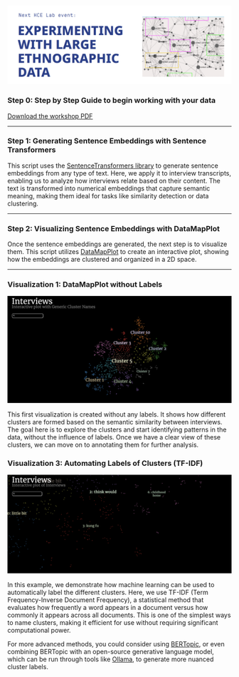 ![Logo](./Images/Logo.png)


### Step 0: Step by Step Guide to begin working with your data

[Download the workshop PDF](https://github.com/Human-Centered-Engineering-Lab/EXPERIMENTING-WITH-LARGE-ETHNOGRAPHIC-DATA-workshop/raw/main/Images/StepbyStep%20Prep_Workshop%2002-10_HCELab.pdf)

---

### Step 1: Generating Sentence Embeddings with Sentence Transformers

This script uses the [SentenceTransformers library](https://sbert.net/docs/sentence_transformer/pretrained_models.html) to generate sentence embeddings from any type of text. Here, we apply it to interview transcripts, enabling us to analyze how interviews relate based on their content. The text is transformed into numerical embeddings that capture semantic meaning, making them ideal for tasks like similarity detection or data clustering.

---

### Step 2: Visualizing Sentence Embeddings with DataMapPlot

Once the sentence embeddings are generated, the next step is to visualize them. This script utilizes [DataMapPlot](https://datamapplot.readthedocs.io/en/latest/) to create an interactive plot, showing how the embeddings are clustered and organized in a 2D space.

---

### Visualization 1: DataMapPlot without Labels

![DataMapPlot without Labels](./Images/Nolabels.png)

This first visualization is created without any labels. It shows how different clusters are formed based on the semantic similarity between interviews. The goal here is to explore the clusters and start identifying patterns in the data, without the influence of labels. Once we have a clear view of these clusters, we can move on to annotating them for further analysis.


### Visualization 3: Automating Labels of Clusters (TF-IDF)

![DataMapPlot with TF–IDF](./Images/TF-IDF.png)

In this example, we demonstrate how machine learning can be used to automatically label the different clusters. Here, we use TF-IDF (Term Frequency-Inverse Document Frequency), a statistical method that evaluates how frequently a word appears in a document versus how commonly it appears across all documents. This is one of the simplest ways to name clusters, making it efficient for use without requiring significant computational power.

For more advanced methods, you could consider using [BERTopic](https://maartengr.github.io/BERTopic/index.html), or even combining BERTopic with an open-source generative language model, which can be run through tools like [Ollama](https://ollama.com/), to generate more nuanced cluster labels.

